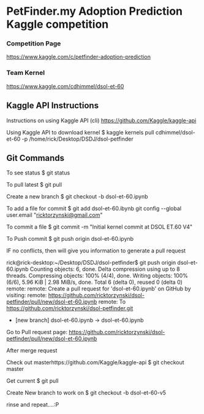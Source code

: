 # PetFinder.my Adoption Prediction Kaggle competition

### Competition Page
https://www.kaggle.com/c/petfinder-adoption-prediction

### Team Kernel
https://www.kaggle.com/cdhimmel/dsol-et-60

## Kaggle API Instructions

Instructions on using Kaggle API (cli)
https://github.com/Kaggle/kaggle-api

Using Kaggle API to download kernel
$ kaggle kernels pull cdhimmel/dsol-et-60 -p /home/rick/Desktop/DSDJ/dsol-petfinder

## Git Commands

To see status
$ git status

To pull latest 
$ git pull

Create a new branch
$ git checkout -b dsol-et-60.ipynb

To add a file for commit
$ git add dsol-et-60.ibynb git config --global user.email "ricktorzynski@gmail.com"

To commit a file 
$ git commit -m "Initial kernel commit at DSOL ET.60 V4"

To Push commit
$ git push origin dsol-et-60.ipynb

IF no conflicts, then will give you information to generate a pull request

rick@rick-desktop:~/Desktop/DSDJ/dsol-petfinder$ git push origin dsol-et-60.ipynb
Counting objects: 6, done.
Delta compression using up to 8 threads.
Compressing objects: 100% (4/4), done.
Writing objects: 100% (6/6), 5.96 KiB | 2.98 MiB/s, done.
Total 6 (delta 0), reused 0 (delta 0)
remote: 
remote: Create a pull request for 'dsol-et-60.ipynb' on GitHub by visiting:
remote:      https://github.com/ricktorzynski/dsol-petfinder/pull/new/dsol-et-60.ipynb
remote: 
To https://github.com/ricktorzynski/dsol-petfinder.git
 * [new branch]      dsol-et-60.ipynb -> dsol-et-60.ipynb

Go to Pull request page:
https://github.com/ricktorzynski/dsol-petfinder/pull/new/dsol-et-60.ipynb

After merge request

Check out masterhttps://github.com/Kaggle/kaggle-api
$ git checkout master

Get current
$ git pull

Create New branch to work on
$ git checkout -b dsol-et-60-v5

rinse and repeat....:P



